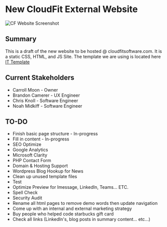 # New CloudFit External Website

![CF Website Screenshot](https://i.imgur.com/bYbo6Q7.png)

## Summary

This is a draft of the new website to be hosted @ cloudfitsoftware.com. It is a static CSS, HTML, and JS Site. The template we are using is located here [IT Template](https://www.okler.net/previews/porto/9.9.0/index.html)
## Current Stakeholders

- Carroll Moon - Owner
- Brandon Camerer - UX Engineer
- Chris Knoll - Software Engineer
- Noah Midkiff - Software Engineer

## TO-DO
- Finish basic page structure - In-progress
- Fill in content - In-progress
- SEO Optimize
- Google Analytics
- Microsoft Clarity
- PHP Contact Form
- Domain & Hosting Support
- Wordpress Blog Hookup for News
- Clean up unused template files
- Test
- Optimize Preview for Imessage, LinkedIn, Teams... ETC.
- Spell Check
- Security Audit
- Rename all html pages to remove demo words then update navigation
- Come up with an internal and external marketing strategy
- Buy people who helped code starbucks gift card
- Check all links (LinkedIn's, blog posts in summary content... etc...)



